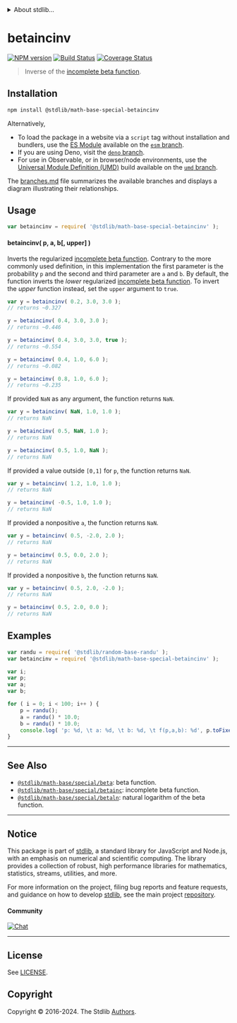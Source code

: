 <!--

@license Apache-2.0

Copyright (c) 2018 The Stdlib Authors.

Licensed under the Apache License, Version 2.0 (the "License");
you may not use this file except in compliance with the License.
You may obtain a copy of the License at

   http://www.apache.org/licenses/LICENSE-2.0

Unless required by applicable law or agreed to in writing, software
distributed under the License is distributed on an "AS IS" BASIS,
WITHOUT WARRANTIES OR CONDITIONS OF ANY KIND, either express or implied.
See the License for the specific language governing permissions and
limitations under the License.

-->


<details>
  <summary>
    About stdlib...
  </summary>
  <p>We believe in a future in which the web is a preferred environment for numerical computation. To help realize this future, we've built stdlib. stdlib is a standard library, with an emphasis on numerical and scientific computation, written in JavaScript (and C) for execution in browsers and in Node.js.</p>
  <p>The library is fully decomposable, being architected in such a way that you can swap out and mix and match APIs and functionality to cater to your exact preferences and use cases.</p>
  <p>When you use stdlib, you can be absolutely certain that you are using the most thorough, rigorous, well-written, studied, documented, tested, measured, and high-quality code out there.</p>
  <p>To join us in bringing numerical computing to the web, get started by checking us out on <a href="https://github.com/stdlib-js/stdlib">GitHub</a>, and please consider <a href="https://opencollective.com/stdlib">financially supporting stdlib</a>. We greatly appreciate your continued support!</p>
</details>

# betaincinv

[![NPM version][npm-image]][npm-url] [![Build Status][test-image]][test-url] [![Coverage Status][coverage-image]][coverage-url] <!-- [![dependencies][dependencies-image]][dependencies-url] -->

> Inverse of the [incomplete beta function][incomplete-beta-function].

<section class="intro">

</section>

<!-- /.intro -->

<section class="installation">

## Installation

```bash
npm install @stdlib/math-base-special-betaincinv
```

Alternatively,

-   To load the package in a website via a `script` tag without installation and bundlers, use the [ES Module][es-module] available on the [`esm` branch][esm-url].
-   If you are using Deno, visit the [`deno` branch][deno-url].
-   For use in Observable, or in browser/node environments, use the [Universal Module Definition (UMD)][umd] build available on the [`umd` branch][umd-url].

The [branches.md][branches-url] file summarizes the available branches and displays a diagram illustrating their relationships.

</section>

<section class="usage">

## Usage

```javascript
var betaincinv = require( '@stdlib/math-base-special-betaincinv' );
```

#### betaincinv( p, a, b\[, upper] )

Inverts the regularized [incomplete beta function][incomplete-beta-function]. Contrary to the more commonly used definition, in this implementation the first parameter is the probability `p` and the second and third parameter are `a` and `b`. By default, the function inverts the _lower_ regularized [incomplete beta function][incomplete-beta-function]. To invert the _upper_ function instead, set the `upper` argument to `true`.

```javascript
var y = betaincinv( 0.2, 3.0, 3.0 );
// returns ~0.327

y = betaincinv( 0.4, 3.0, 3.0 );
// returns ~0.446

y = betaincinv( 0.4, 3.0, 3.0, true );
// returns ~0.554

y = betaincinv( 0.4, 1.0, 6.0 );
// returns ~0.082

y = betaincinv( 0.8, 1.0, 6.0 );
// returns ~0.235
```

If provided `NaN` as any argument, the function returns `NaN`.

```javascript
var y = betaincinv( NaN, 1.0, 1.0 );
// returns NaN

y = betaincinv( 0.5, NaN, 1.0 );
// returns NaN

y = betaincinv( 0.5, 1.0, NaN );
// returns NaN
```

If provided a value outside `[0,1]` for `p`, the function returns `NaN`.

```javascript
var y = betaincinv( 1.2, 1.0, 1.0 );
// returns NaN

y = betaincinv( -0.5, 1.0, 1.0 );
// returns NaN
```

If provided a nonpositive `a`, the function returns `NaN`.

```javascript
var y = betaincinv( 0.5, -2.0, 2.0 );
// returns NaN

y = betaincinv( 0.5, 0.0, 2.0 );
// returns NaN
```

If provided a nonpositive `b`, the function returns `NaN`.

```javascript
var y = betaincinv( 0.5, 2.0, -2.0 );
// returns NaN

y = betaincinv( 0.5, 2.0, 0.0 );
// returns NaN
```

</section>

<!-- /.usage -->

<section class="examples">

## Examples

<!-- eslint no-undef: "error" -->

```javascript
var randu = require( '@stdlib/random-base-randu' );
var betaincinv = require( '@stdlib/math-base-special-betaincinv' );

var i;
var p;
var a;
var b;

for ( i = 0; i < 100; i++ ) {
    p = randu();
    a = randu() * 10.0;
    b = randu() * 10.0;
    console.log( 'p: %d, \t a: %d, \t b: %d, \t f(p,a,b): %d', p.toFixed( 4 ), a.toFixed( 4 ), b.toFixed( 4 ), betaincinv( p, a, b ) );
}
```

</section>

<!-- /.examples -->

<!-- Section for related `stdlib` packages. Do not manually edit this section, as it is automatically populated. -->

<section class="related">

* * *

## See Also

-   <span class="package-name">[`@stdlib/math-base/special/beta`][@stdlib/math/base/special/beta]</span><span class="delimiter">: </span><span class="description">beta function.</span>
-   <span class="package-name">[`@stdlib/math-base/special/betainc`][@stdlib/math/base/special/betainc]</span><span class="delimiter">: </span><span class="description">incomplete beta function.</span>
-   <span class="package-name">[`@stdlib/math-base/special/betaln`][@stdlib/math/base/special/betaln]</span><span class="delimiter">: </span><span class="description">natural logarithm of the beta function.</span>

</section>

<!-- /.related -->

<!-- Section for all links. Make sure to keep an empty line after the `section` element and another before the `/section` close. -->


<section class="main-repo" >

* * *

## Notice

This package is part of [stdlib][stdlib], a standard library for JavaScript and Node.js, with an emphasis on numerical and scientific computing. The library provides a collection of robust, high performance libraries for mathematics, statistics, streams, utilities, and more.

For more information on the project, filing bug reports and feature requests, and guidance on how to develop [stdlib][stdlib], see the main project [repository][stdlib].

#### Community

[![Chat][chat-image]][chat-url]

---

## License

See [LICENSE][stdlib-license].


## Copyright

Copyright &copy; 2016-2024. The Stdlib [Authors][stdlib-authors].

</section>

<!-- /.stdlib -->

<!-- Section for all links. Make sure to keep an empty line after the `section` element and another before the `/section` close. -->

<section class="links">

[npm-image]: http://img.shields.io/npm/v/@stdlib/math-base-special-betaincinv.svg
[npm-url]: https://npmjs.org/package/@stdlib/math-base-special-betaincinv

[test-image]: https://github.com/stdlib-js/math-base-special-betaincinv/actions/workflows/test.yml/badge.svg?branch=main
[test-url]: https://github.com/stdlib-js/math-base-special-betaincinv/actions/workflows/test.yml?query=branch:main

[coverage-image]: https://img.shields.io/codecov/c/github/stdlib-js/math-base-special-betaincinv/main.svg
[coverage-url]: https://codecov.io/github/stdlib-js/math-base-special-betaincinv?branch=main

<!--

[dependencies-image]: https://img.shields.io/david/stdlib-js/math-base-special-betaincinv.svg
[dependencies-url]: https://david-dm.org/stdlib-js/math-base-special-betaincinv/main

-->

[chat-image]: https://img.shields.io/gitter/room/stdlib-js/stdlib.svg
[chat-url]: https://app.gitter.im/#/room/#stdlib-js_stdlib:gitter.im

[stdlib]: https://github.com/stdlib-js/stdlib

[stdlib-authors]: https://github.com/stdlib-js/stdlib/graphs/contributors

[umd]: https://github.com/umdjs/umd
[es-module]: https://developer.mozilla.org/en-US/docs/Web/JavaScript/Guide/Modules

[deno-url]: https://github.com/stdlib-js/math-base-special-betaincinv/tree/deno
[umd-url]: https://github.com/stdlib-js/math-base-special-betaincinv/tree/umd
[esm-url]: https://github.com/stdlib-js/math-base-special-betaincinv/tree/esm
[branches-url]: https://github.com/stdlib-js/math-base-special-betaincinv/blob/main/branches.md

[stdlib-license]: https://raw.githubusercontent.com/stdlib-js/math-base-special-betaincinv/main/LICENSE

[incomplete-beta-function]: https://en.wikipedia.org/wiki/Incomplete_beta_function

<!-- <related-links> -->

[@stdlib/math/base/special/beta]: https://github.com/stdlib-js/math-base-special-beta

[@stdlib/math/base/special/betainc]: https://github.com/stdlib-js/math-base-special-betainc

[@stdlib/math/base/special/betaln]: https://github.com/stdlib-js/math-base-special-betaln

<!-- </related-links> -->

</section>

<!-- /.links -->
